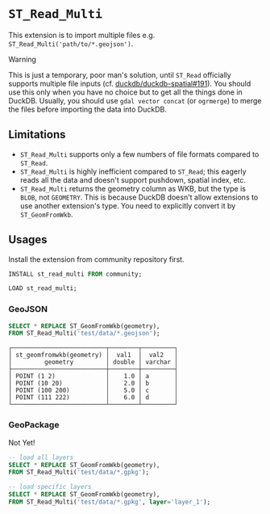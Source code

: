 # `ST_Read_Multi`

This extension is to import multiple files e.g. `ST_Read_Multi('path/to/*.geojson')`.

> [!WARNING]
> This is just a temporary, poor man's solution, until `ST_Read` officially supports multiple
> file inputs (cf. [duckdb/duckdb-spatial#191](https://github.com/duckdb/duckdb-spatial/issues/191#issuecomment-2935130507)).
> You should use this only when you have no choice but to get all the things done in DuckDB.
> Usually, you should use `gdal vector concat` (or `ogrmerge`) to merge the files before
> importing the data into DuckDB.

## Limitations

- `ST_Read_Multi` supports only a few numbers of file formats compared to `ST_Read`.
- `ST_Read_Multi` is highly inefficient compared to `ST_Read`; this eagerly reads
  all the data and doesn't support pushdown, spatial index, etc.
- `ST_Read_Multi` returns the geometry column as WKB, but the type is `BLOB`, not
  `GEOMETRY`. This is because DuckDB doesn't allow extensions to use another
  extension's type. You need to explicitly convert it by `ST_GeomFromWkb`.

## Usages

Install the extension from community repository first.

```sql
INSTALL st_read_multi FROM community;

LOAD st_read_multi;
```

### GeoJSON

```sql
SELECT * REPLACE ST_GeomFromWkb(geometry),
FROM ST_Read_Multi('test/data/*.geojson');
```

```
┌──────────────────────────┬────────┬─────────┐
│ st_geomfromwkb(geometry) │  val1  │  val2   │
│         geometry         │ double │ varchar │
├──────────────────────────┼────────┼─────────┤
│ POINT (1 2)              │    1.0 │ a       │
│ POINT (10 20)            │    2.0 │ b       │
│ POINT (100 200)          │    5.0 │ c       │
│ POINT (111 222)          │    6.0 │ d       │
└──────────────────────────┴────────┴─────────┘
```

### GeoPackage

Not Yet!

```sql
-- load all layers
SELECT * REPLACE ST_GeomFromWkb(geometry),
FROM ST_Read_Multi('test/data/*.gpkg');

-- load specific layers
SELECT * REPLACE ST_GeomFromWkb(geometry),
FROM ST_Read_Multi('test/data/*.gpkg', layer='layer_1');
```
